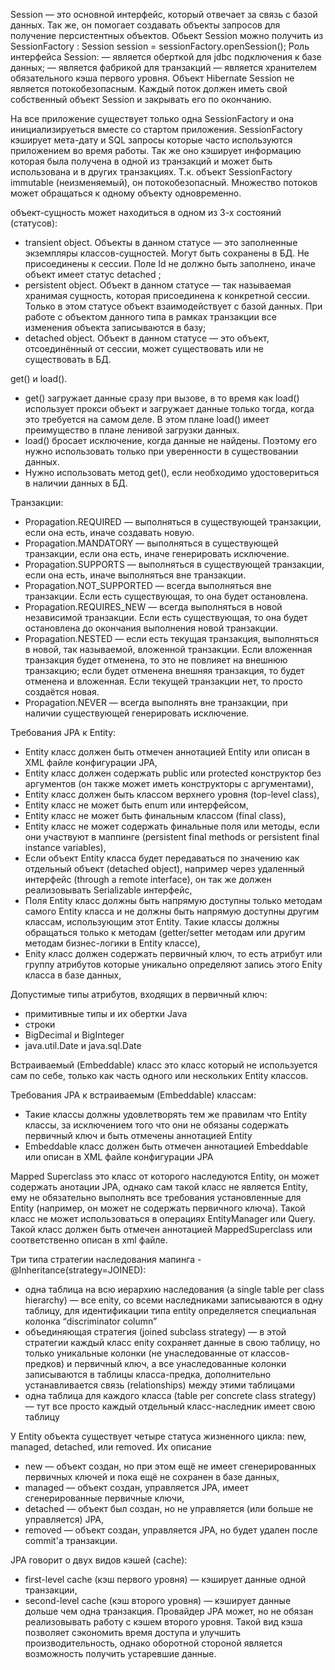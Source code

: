 Session — это основной интерфейс, который отвечает за связь с базой данных. Так же, он помогает создавать объекты запросов для получение
персистентных объектов.
Обьект Session можно получить из SessionFactory :
Session session = sessionFactory.openSession();
Роль интерфейса Session:
— является оберткой для jdbc подключения к базе данных; 
— является фабрикой для транзакций
— является хранителем обязательного кэша первого уровня.
Объект Hibernate Session не является потокобезопасным. Каждый поток должен иметь свой собственный объект Session и закрывать его по окончанию.

На все приложение существует только одна SessionFactory и она инициализируеться вместе со стартом приложения. 
SessionFactory кэширует мета-дату и SQL запросы которые часто используются приложением во время работы.
Так же оно кэширует информацию которая была получена в одной из транзакций и может быть использована и в других транзакциях.
Т.к. объект SessionFactory immutable (неизменяемый), он потокобезопасный. Множество потоков может обращаться к одному объекту одновременно.

oбъект-сущность может находиться в одном из 3-х состояний (статусов):

- transient object. Объекты в данном статусе — это заполненные экземпляры классов-сущностей. Могут быть сохранены в БД. Не присоединены к сессии. Поле Id не должно быть заполнено, иначе объект имеет статус detached ;
- persistent object. Объект в данном статусе — так называемая хранимая сущность, которая присоединена к конкретной сессии. Только в этом статусе объект взаимодействует с базой данных. При работе с объектом данного типа в рамках транзакции все изменения объекта записываются в базу;
- detached object. Объект в данном статусе — это объект, отсоединённый от сессии, может существовать или не существовать в БД.

get() и load().
- get() загружает данные сразу при вызове, в то время как load() использует прокси объект и загружает данные только тогда, когда это требуется на самом деле. В этом плане load() имеет преимущество в плане ленивой загрузки данных.
- load() бросает исключение, когда данные не найдены. Поэтому его нужно использовать только при уверенности в существовании данных.
- Нужно использовать метод get(), если необходимо удостовериться в наличии данных в БД.

Транзакции:
- Propagation.REQUIRED — выполняться в существующей транзакции, если она есть, иначе создавать новую.
- Propagation.MANDATORY — выполняться в существующей транзакции, если она есть, иначе генерировать исключение.
- Propagation.SUPPORTS — выполняться в существующей транзакции, если она есть, иначе выполняться вне транзакции.
- Propagation.NOT_SUPPORTED — всегда выполняться вне транзакции. Если есть существующая, то она будет остановлена.
- Propagation.REQUIRES_NEW — всегда выполняться в новой независимой транзакции. Если есть существующая, то она будет остановлена до окончания выполнения новой транзакции.
- Propagation.NESTED — если есть текущая транзакция, выполняться в новой, так называемой, вложенной транзакции. Если вложенная транзакция будет отменена, то это не повлияет на внешнюю транзакцию; если будет отменена внешняя транзакция, то будет отменена и вложенная. Если текущей транзакции нет, то просто создаётся новая.
- Propagation.NEVER — всегда выполнять вне транзакции, при наличии существующей генерировать исключение.

Требования JPA к Entity:
- Entity класс должен быть отмечен аннотацией Entity или описан в XML файле конфигурации JPA,
- Entity класс должен содержать public или protected конструктор без аргументов (он также может иметь конструкторы с аргументами), 
- Entity класс должен быть классом верхнего уровня (top-level class),
- Entity класс не может быть enum или интерфейсом,
- Entity класс не может быть финальным классом (final class), 
- Entity класс не может содержать финальные поля или методы, если они участвуют в маппинге (persistent final methods or persistent final instance variables),
- Если объект Entity класса будет передаваться по значению как отдельный объект (detached object), например через удаленный интерфейс (through a remote interface), он так же должен реализовывать Serializable интерфейс, 
- Поля Entity класс должны быть напрямую доступны только методам самого Entity класса и не должны быть напрямую доступны другим классам, использующим этот Entity. Такие классы должны обращаться только к методам (getter/setter методам или другим методам бизнес-логики в Entity классе),
- Enity класс должен содержать первичный ключ, то есть атрибут или группу атрибутов которые уникально определяют запись этого Enity класса в базе данных,

Допустимые типы атрибутов, входящих в первичный ключ:
- примитивные типы и их обертки Java
- строки
- BigDecimal и BigInteger
- java.util.Date и java.sql.Date 

Встраиваемый (Embeddable) класс это класс который не используется сам по себе, только как часть одного или нескольких Entity классов.

Требования JPA к встраиваемым (Embeddable) классам: 
- Такие классы должны удовлетворять тем же правилам что Entity классы, за исключением того что они не обязаны содержать первичный ключ и быть отмечены аннотацией Entity 
- Embeddable класс должен быть отмечен аннотацией Embeddable или описан в XML файле конфигурации JPA

Mapped Superclass это класс от которого наследуются Entity, он может содержать анотации JPA, однако сам такой класс не является Entity, ему не обязательно выполнять все требования установленные для Entity (например, он может не содержать первичного ключа). Такой класс не может использоваться в операциях EntityManager или Query. Такой класс должен быть отмечен аннотацией MappedSuperclass или соответственно описан в xml файле.

Три типа стратегии наследования мапинга - @Inheritance(strategy=JOINED):
- одна таблица на всю иерархию наследования (a single table per class hierarchy) — все enity, со всеми наследниками записываются в одну таблицу, для идентификации типа entity определяется специальная колонка “discriminator column”
- объединяющая стратегия (joined subclass strategy) — в этой стратегии каждый класс enity сохраняет данные в свою таблицу, но только уникальные колонки (не унаследованные от классов-предков) и первичный ключ, а все унаследованные колонки записываются в таблицы класса-предка, дополнительно устанавливается связь (relationships) между этими таблицами
- одна таблица для каждого класса (table per concrete class strategy) — тут все просто каждый отдельный класс-наследник имеет свою таблицу

У Entity объекта существует четыре статуса жизненного цикла: new, managed, detached, или removed. Их описание 
- new — объект создан, но при этом ещё не имеет сгенерированных первичных ключей и пока ещё не сохранен в базе данных,
- managed — объект создан, управляется JPA, имеет сгенерированные первичные ключи,
- detached — объект был создан, но не управляется (или больше не управляется) JPA,
- removed — объект создан, управляется JPA, но будет удален после commit'a транзакции.

JPA говорит о двух видов кэшей (cache):
- first-level cache (кэш первого уровня) — кэширует данные одной транзакции,
- second-level cache (кэш второго уровня) — кэширует данные дольше чем одна транзакция. Провайдер JPA может, но не обязан реализовывать работу с кэшем второго уровня. Такой вид кэша позволяет сэкономить время доступа и улучшить производительность, однако оборотной стороной является возможность получить устаревшие данные.
